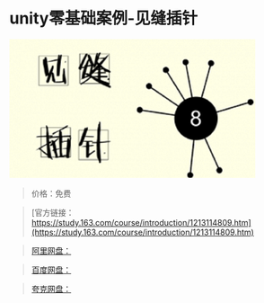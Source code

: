 # unity零基础案例-见缝插针

![img](../../../assets/study163/free/4813509b234d4fca9913409f823d11e2.png)

> 价格：免费

> [官方链接：https://study.163.com/course/introduction/1213114809.htm](https://study.163.com/course/introduction/1213114809.htm)

> [阿里网盘：]()

> [百度网盘：]()

> [夸克网盘：]()
